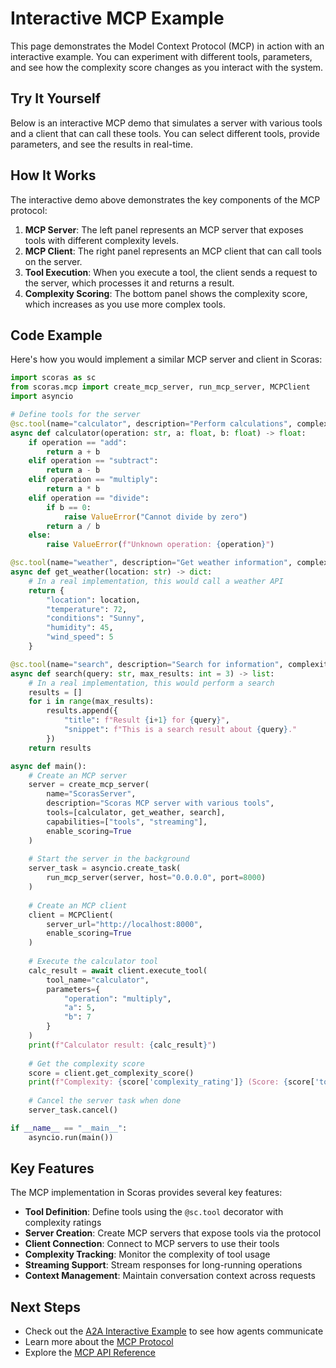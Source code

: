 # Interactive MCP Example

This page demonstrates the Model Context Protocol (MCP) in action with an interactive example. You can experiment with different tools, parameters, and see how the complexity score changes as you interact with the system.

## Try It Yourself

Below is an interactive MCP demo that simulates a server with various tools and a client that can call these tools. You can select different tools, provide parameters, and see the results in real-time.

<div id="mcp-example-demo" class="mcp-interactive-demo"></div>

## How It Works

The interactive demo above demonstrates the key components of the MCP protocol:

1. **MCP Server**: The left panel represents an MCP server that exposes tools with different complexity levels.
2. **MCP Client**: The right panel represents an MCP client that can call tools on the server.
3. **Tool Execution**: When you execute a tool, the client sends a request to the server, which processes it and returns a result.
4. **Complexity Scoring**: The bottom panel shows the complexity score, which increases as you use more complex tools.

## Code Example

Here's how you would implement a similar MCP server and client in Scoras:

```python
import scoras as sc
from scoras.mcp import create_mcp_server, run_mcp_server, MCPClient
import asyncio

# Define tools for the server
@sc.tool(name="calculator", description="Perform calculations", complexity="simple")
async def calculator(operation: str, a: float, b: float) -> float:
    if operation == "add":
        return a + b
    elif operation == "subtract":
        return a - b
    elif operation == "multiply":
        return a * b
    elif operation == "divide":
        if b == 0:
            raise ValueError("Cannot divide by zero")
        return a / b
    else:
        raise ValueError(f"Unknown operation: {operation}")

@sc.tool(name="weather", description="Get weather information", complexity="standard")
async def get_weather(location: str) -> dict:
    # In a real implementation, this would call a weather API
    return {
        "location": location,
        "temperature": 72,
        "conditions": "Sunny",
        "humidity": 45,
        "wind_speed": 5
    }

@sc.tool(name="search", description="Search for information", complexity="complex")
async def search(query: str, max_results: int = 3) -> list:
    # In a real implementation, this would perform a search
    results = []
    for i in range(max_results):
        results.append({
            "title": f"Result {i+1} for {query}",
            "snippet": f"This is a search result about {query}."
        })
    return results

async def main():
    # Create an MCP server
    server = create_mcp_server(
        name="ScorasServer",
        description="Scoras MCP server with various tools",
        tools=[calculator, get_weather, search],
        capabilities=["tools", "streaming"],
        enable_scoring=True
    )
    
    # Start the server in the background
    server_task = asyncio.create_task(
        run_mcp_server(server, host="0.0.0.0", port=8000)
    )
    
    # Create an MCP client
    client = MCPClient(
        server_url="http://localhost:8000",
        enable_scoring=True
    )
    
    # Execute the calculator tool
    calc_result = await client.execute_tool(
        tool_name="calculator",
        parameters={
            "operation": "multiply",
            "a": 5,
            "b": 7
        }
    )
    print(f"Calculator result: {calc_result}")
    
    # Get the complexity score
    score = client.get_complexity_score()
    print(f"Complexity: {score['complexity_rating']} (Score: {score['total_score']})")
    
    # Cancel the server task when done
    server_task.cancel()

if __name__ == "__main__":
    asyncio.run(main())
```

## Key Features

The MCP implementation in Scoras provides several key features:

- **Tool Definition**: Define tools using the `@sc.tool` decorator with complexity ratings
- **Server Creation**: Create MCP servers that expose tools via the protocol
- **Client Connection**: Connect to MCP servers to use their tools
- **Complexity Tracking**: Monitor the complexity of tool usage
- **Streaming Support**: Stream responses for long-running operations
- **Context Management**: Maintain conversation context across requests

## Next Steps

- Check out the [A2A Interactive Example](a2a-interactive.md) to see how agents communicate
- Learn more about the [MCP Protocol](../protocols/mcp.md)
- Explore the [MCP API Reference](../api/mcp.md)
